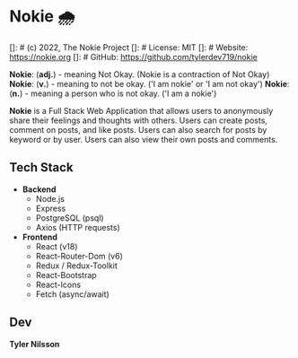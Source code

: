 # **Nokie** 🌧
[]: # (c) 2022, The Nokie Project
[]: # License: MIT
[]: # Website: https://nokie.org
[]: # GitHub: https://github.com/tylerdev719/nokie

**Nokie**: (**adj.**) - meaning Not Okay. (Nokie is a contraction of Not Okay)
**Nokie**: (**v.**) - meaning to not be okay. ('I am nokie' or 'I am not okay')
**Nokie**: (**n.**) - meaning a person who is not okay. ('I am a nokie')

**Nokie** is a Full Stack Web Application that allows users to anonymously share their feelings and thoughts with others. Users can create posts, comment on posts, and like posts. Users can also search for posts by keyword or by user. Users can also view their own posts and comments.

## **Tech Stack**
- **Backend**
  - Node.js
  - Express
  - PostgreSQL (psql)
  - Axios (HTTP requests)
- **Frontend**
  - React (v18)
  - React-Router-Dom (v6)
  - Redux / Redux-Toolkit
  - React-Bootstrap
  - React-Icons
  - Fetch (async/await)

## **Dev**
**Tyler Nilsson**